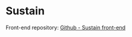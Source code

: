 # Sustain

Front-end repository: [Github - Sustain front-end](https://github.com/iris-noonan/sustain-frontend)